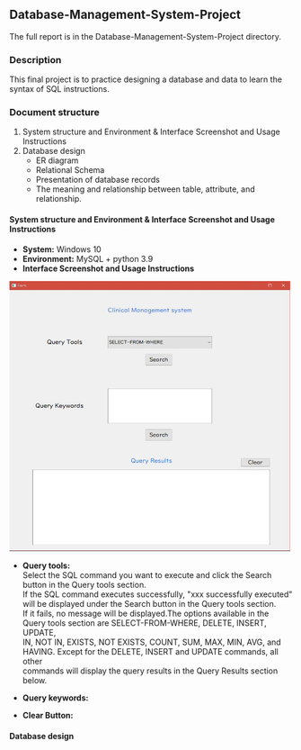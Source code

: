 ## Database-Management-System-Project

The full report is in the Database-Management-System-Project directory.

### Description
This final project is to practice designing a database and data to learn the syntax of SQL instructions.


### Document structure
1. System structure and Environment & Interface Screenshot and Usage Instructions
2. Database design
    * ER diagram
    * Relational Schema 
    * Presentation of database records
    * The meaning and relationship between table, attribute, and relationship.


#### System structure and Environment & Interface Screenshot and Usage Instructions
* **System:** Windows 10
* **Environment:** MySQL + python 3.9
* **Interface Screenshot and Usage Instructions**

<img src="https://github.com/SungHsiao-Hsuan/Database-Management-System-Project/blob/main/README_picture/interface.jpg" width="500">

* **Query tools:** <br>
Select the SQL command you want to execute and click the Search button in the Query tools section. <br>
If the SQL command executes successfully, "xxx successfully executed" will be displayed under the Search button in the Query tools section. <br>
If it fails, no message will be displayed.The options available in the Query tools section are SELECT-FROM-WHERE, DELETE, INSERT, UPDATE, <br>
IN, NOT IN, EXISTS, NOT EXISTS, COUNT, SUM, MAX, MIN, AVG, and HAVING. Except for the DELETE, INSERT and UPDATE commands, all other <br>
commands will display the query results in the Query Results section below.

* **Query keywords:** <br>
* **Clear Button:** <br>

#### Database design


